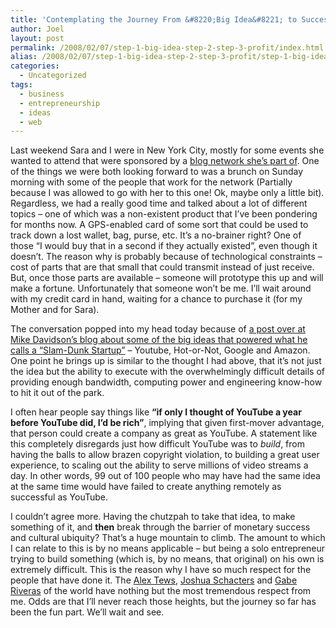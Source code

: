 ```yaml
---
title: 'Contemplating the Journey From &#8220;Big Idea&#8221; to Success.'
author: Joel
layout: post
permalink: /2008/02/07/step-1-big-idea-step-2-step-3-profit/index.html
alias: /2008/02/07/step-1-big-idea-step-2-step-3-profit/step-1-big-idea-step-2-step-3-profit
categories:
  - Uncategorized
tags:
  - business
  - entrepreneurship
  - ideas
  - web
---
```


Last weekend Sara and I were in New York City, mostly for some events she wanted to attend that were
sponsored by a [blog network she’s part of][1]. One of the things we were both looking forward to
was a brunch on Sunday morning with some of the people that work for the network (Partially because
I was allowed to go with her to this one! Ok, maybe only a little bit). Regardless, we had a really
good time and talked about a lot of different topics – one of which was a non-existent product that
I’ve been pondering for months now. A GPS-enabled card of some sort that could be used to track down
a lost wallet, bag, purse, etc. It’s a no-brainer right? One of those “I would buy that in a second
if they actually existed”, even though it doesn’t. The reason why is probably because of
technological constraints – cost of parts that are that small that could transmit instead of just
receive. But, once those parts are available – someone will prototype this up and will make a
fortune. Unfortunately that someone won’t be me. I’ll wait around with my credit card in hand,
waiting for a chance to purchase it (for my Mother and for Sara).

 [1]: https://totalbeauty.com

The conversation popped into my head today because of [a post over at Mike Davidson’s blog about
some of the big ideas that powered what he calls a “Slam-Dunk Startup”][2] – Youtube, Hot-or-Not,
Google and Amazon. One point he brings up is similar to the thought I had above, that it’s not just
the idea but the ability to execute with the overwhelmingly difficult details of providing enough
bandwidth, computing power and engineering know-how to hit it out of the park.

 [2]: https://www.mikeindustries.com/blog/archive/2008/02/slam-dunk-startups

I often hear people say things like **“if only I thought of YouTube a year before YouTube did, I’d
be rich”**, implying that given first-mover advantage, that person could create a company as great
as YouTube. A statement like this completely disregards just how difficult YouTube was to *build*,
from having the balls to allow brazen copyright violation, to building a great user experience, to
scaling out the ability to serve millions of video streams a day. In other words, 99 out of 100
people who may have had the same idea at the same time would have failed to create anything
remotely as successful as YouTube.

I couldn’t agree more. Having the chutzpah to take that idea, to make something of it, and **then**
break through the barrier of monetary success and cultural ubiquity? That’s a huge mountain to
climb. The amount to which I can relate to this is by no means applicable – but being a solo
entrepreneur trying to build something (which is, by no means, that original) on his own is
extremely difficult. This is the reason why I have so much respect for the people that have done it.
The [Alex Tews][3], [Joshua Schacters][4] and [Gabe Riveras][5] of the world have nothing but the
most tremendous respect from me. Odds are that I’ll never reach those heights, but the journey so
far has been the fun part. We’ll wait and see.

 [3]: https://www.milliondollarhomepage.com/faq.php
 [4]: https://en.wikipedia.org/wiki/Joshua_Schachter
 [5]: https://www.techmeme.com/
